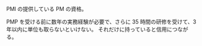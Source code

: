 PMI の提供している PM の資格。

PMP を受ける前に数年の実務経験が必要で、さらに 35 時間の研修を受けて、3 年以内に単位も取らないといけない。
それだけに持っていると信用につながる。
